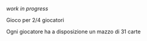 _work in progress_

Gioco per 2/4 giocatori 

Ogni giocatore ha a disposizione un mazzo di 31 carte
